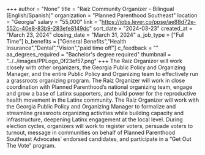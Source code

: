 +++
author = "None"
title = "Raíz Community Organizer - Bilingual (English/Spanish)"
organization = "Planned Parenthood Southeast"
location = "Georgia"
salary = "55,000"
link = "https://jobs.lever.co/ppse/ae88d72e-552c-40e8-83b9-283efe8149dc"
sort_date = "2024-03-23"
created_at = "March 23, 2024"
closing_date = "March 31, 2024"
a_job_type = ["Full Time"]
b_benefits = ["General Benefits","Health Insurance","Dental","Vision","paid time off"]
c_feedback = ""
aa_degrees_required = "Bachelor's degree required"
thumbnail = "../../images/PPLogo_0f23ef57.png"
+++
The Raíz Organizer will work closely with other organizers, the Georgia Public Policy and Organizing Manager, and the entire Public Policy and Organizing team to effectively run a grassroots organizing program. The Raíz Organizer will work in close coordination with Planned Parenthood’s national organizing team, engage and grow a base of Latinx supporters, and build power for the reproductive health movement in the Latinx community. The Raíz Organizer will work with the Georgia Public Policy and Organizing Manager to formalize and streamline grassroots organizing activities while building capacity and infrastructure, deepening Latinx engagement at the local level. During election cycles, organizers will work to register voters, persuade voters to turnout, message in communities on behalf of Planned Parenthood Southeast Advocates’ endorsed candidates, and participate in a “Get Out The Vote” program.